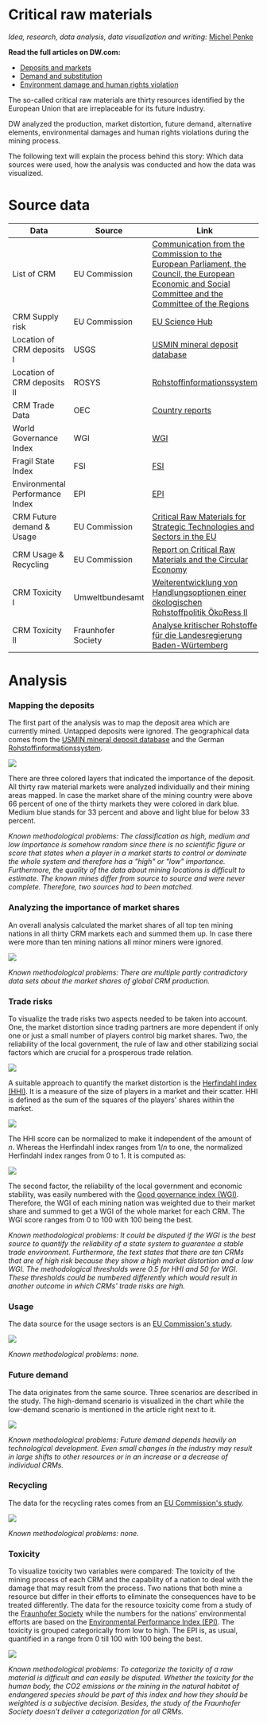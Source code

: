 
# Critical raw materials

_Idea, research, data analysis, data visualization and writing:_  [Michel Penke](https://michelpenke.de)


**Read the full articles on DW.com:**
- [Deposits and markets](https://www.dw.com/en/xxx)
- [Demand and substitution](https://www.dw.com/en/xxx)
- [Environment damage and human rights violation](https://www.dw.com/en/xxx)

The so-called critical raw materials are thirty resources identified by the European Union that are irreplaceable for its future industry. 

DW analyzed the production, market distortion, future demand, alternative elements, environmental damages and human rights violations during the mining process.  

The following text will explain the process behind this story: Which data sources were used, how the analysis was conducted and how the data was visualized.

# Source data



| **Data** | **Source** | **Link** |
| --- | --- | --- |
| List of CRM | EU Commission| [Communication from the Commission to the European Parliament, the Council, the European Economic and Social Committee and the Committee of the Regions](https://eur-lex.europa.eu/legal-content/EN/TXT/?uri=CELEX:52020DC0474)|
| CRM Supply risk | EU Commission| [EU Science Hub](https://rmis.jrc.ec.europa.eu/?page=crm-list-2020-e294f6)|
| Location of CRM deposits I | USGS | [USMIN mineral deposit database](https://mrdata.usgs.gov/general/map-global.html#home)|
| Location of CRM deposits II | ROSYS | [Rohstoffinformationssystem](https://rosys.dera.bgr.de/mapapps/resources/apps/rosys/index.html)|
| CRM Trade Data | OEC| [Country reports](https://legacy.oec.world/en/resources/data/)|
| World Governance Index| WGI | [WGI](https://info.worldbank.org/governance/wgi/)|
| Fragil State Index | FSI | [FSI](https://fragilestatesindex.org/data/)|
| Environmental Performance Index | EPI| [EPI](https://epi.yale.edu/epi-results/2020/component/epi)|
| CRM Future demand & Usage| EU Commission | [Critical Raw Materials for Strategic Technologies and Sectors in the EU](https://rmis.jrc.ec.europa.eu/uploads/CRMs_for_Strategic_Technologies_and_Sectors_in_the_EU_2020.pdf)|
| CRM Usage & Recycling | EU Commission | [Report on Critical Raw Materials and the Circular Economy](http://publications.europa.eu/resource/cellar/d1be1b43-e18f-11e8-b690-01aa75ed71a1.0001.01/DOC_1)|
| CRM Toxicity I | Umweltbundesamt | [Weiterentwicklung von Handlungsoptionen einer ökologischen Rohstoffpolitik ÖkoRess II](https://www.umweltbundesamt.de/sites/default/files/medien/1410/publikationen/2020-06-17_texte_79-2020_oekoressii_abschlussbericht.pdf)|
| CRM Toxicity II | Fraunhofer Society| [Analyse kritischer Rohstoffe für die Landesregierung Baden-Würtemberg](https://um.baden-wuerttemberg.de/fileadmin/redaktion/m-um/intern/Dateien/Dokumente/2_Presse_und_Service/Publikationen/Wirtschaft/2014_Studie_Analyse_kritischer_Rohstoffe_fuer_die_Landesstrategie_BW.pdf)|

# Analysis
### Mapping the deposits
The first part of the analysis was to map the deposit area which are currently mined. Untapped deposits were ignored. The geographical data comes from the [USMIN mineral deposit database](https://mrdata.usgs.gov/general/map-global.html#home) and the German [Rohstoffinformationssystem](https://rosys.dera.bgr.de/mapapps/resources/apps/rosys/index.html). 

![](graphics/map_crm.png)

There are three colored layers that indicated the importance of the deposit. All thirty raw material markets were analyzed individually and their mining areas mapped. In case the market share of the mining country were above 66 percent of one of the thirty markets they were colored in dark blue. Medium blue stands for 33 percent and above and light blue for below 33 percent.

_Known methodological problems: The classification as high, medium and low importance is somehow random since there is no scientific figure or score that states when a player in a market starts to control or dominate the whole system and therefore has a "high" or "low" importance. Furthermore, the quality of the data about mining locations is difficult to estimate. The known mines differ from source to source and were never complete. Therefore, two sources had to been matched._
### Analyzing the importance of market shares
An overall analysis calculated the market shares of all top ten mining nations in all thirty CRM markets each and summed them up. In case there were more than ten mining nations all minor miners were ignored. 

![](graphics/treemap_crm.png)

_Known methodological problems: There are multiple partly contradictory data sets about the market shares of global CRM production._ 
### Trade risks
To visualize the trade risks two aspects needed to be taken into account. One, the market distortion since trading partners are more dependent if only one or just a small number of players control big market shares. Two, the reliability of the local government, the rule of law and other stabilizing social factors which are crucial for a prosperous trade relation. 

![](graphics/scatterplot_crm.png)

A suitable approach to quantify the market distortion is the [Herfindahl index (HHI)](https://journals.sagepub.com/doi/10.1177/0003603X9504000206). It is a measure of the size of players in a market and their scatter. HHI is defined as the sum of the squares of the players' shares within the market. 

<img src="https://render.githubusercontent.com/render/math?math=H :=\sum_{i=1}^N a^2_i">

The HHI score can be normalized to make it independent of the amount of _n_. Whereas the Herfindahl index ranges from 1/_n_ to one, the normalized Herfindahl index ranges from 0 to 1. It is computed as:

<img src="https://render.githubusercontent.com/render/math?math=H :={{H - {1\over n}}\over{1 -{1\over n}}}">

The second factor, the reliability of the local government and economic stability, was easily numbered with the [Good governance index (WGI)](https://info.worldbank.org/governance/wgi/). Therefore, the WGI of each mining nation was weighted due to their market share and summed to get a WGI of the whole market for each CRM. The WGI score ranges from 0 to 100 with 100 being the best. 

_Known methodological problems: It could be disputed if the WGI is the best source to quantify the reliability of a state system to guarantee a stable trade environment. Furthermore, the text states that there are ten CRMs that are of high risk because they show a high market distortion and a low WGI. The methodological thresholds were 0.5 for HHI and 50 for WGI. These thresholds could be numbered differently which would result in another outcome in which CRMs' trade risks are high._
### Usage
The data source for the usage sectors is an [EU Commission's study](https://rmis.jrc.ec.europa.eu/uploads/CRMs_for_Strategic_Technologies_and_Sectors_in_the_EU_2020.pdf). 

![](graphics/typochart_crm_2.png)

_Known methodological problems: none._
### Future demand
The data originates from the same source. Three scenarios are described in the study. The high-demand scenario is visualized in the chart while the low-demand scenario is mentioned in the article right next to it. 

![](graphicsTypochart_crm_1.png)

_Known methodological problems: Future demand depends heavily on technological development. Even small changes in the industry may result in large shifts to other resources or in an increase or a decrease of individual CRMs._
### Recycling
The data for the recycling rates comes from an [EU Commission's study](http://publications.europa.eu/resource/cellar/d1be1b43-e18f-11e8-b690-01aa75ed71a1.0001.01/DOC_1). 

![](graphics/columnchart_crm.png)

_Known methodological problems: none._
### Toxicity
To visualize toxicity two variables were compared: The toxicity of the mining process of each CRM and the capability of a nation to deal with the damage that may result from the process. Two nations that both mine a resource but differ in their efforts to eliminate the consequences have to be treated differently. 
The data for the resource toxicity come from a study of the [Fraunhofer Society](https://um.baden-wuerttemberg.de/fileadmin/redaktion/m-um/intern/Dateien/Dokumente/2_Presse_und_Service/Publikationen/Wirtschaft/2014_Studie_Analyse_kritischer_Rohstoffe_fuer_die_Landesstrategie_BW.pdf) while the numbers for the nations' environmental efforts are based on the [Environmental Performance Index (EPI)](https://epi.yale.edu/epi-results/2020/component/epi). The toxicity is grouped categorically from low to high. The EPI is, as usual, quantified in a range from 0 till 100 with 100 being the best. 

![](graphics/scatterplot_category_crm.png)

_Known methodological problems: To categorize the toxicity of a raw material is difficult and can easily be disputed. Whether the toxicity for the human body, the CO2 emissions or the mining in the natural habitat of endangered species should be part of this index and how they should be weighted is a subjective decision. Besides, the study of the Fraunhofer Society doesn't deliver a categorization for all CRMs._




